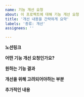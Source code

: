 ```yaml
---
name: 기능 개선 요청
about: 이 프로젝트에 대해 기능 개선 요청
title: '개선 내용을 간략하게 요약'
labels: '종류: 개선'
assignees: ''

---
```


**노션링크**
<!-- 노션에서 생성된 이슈라면 해당 노션 링크를 적어주세요. 아니면 생략 -->

**어떤 기능 개선 요청인가요?**
<!-- 개선할 기능에 대해서 설명해주세요. ex) users 쿼리에서 postCnt 필드때문에 응답 속도가 느려 개선이 필요합니다. -->

**원하는 기능 결과**
<!-- 해당 기능에 대해서 결과로 받고 싶은 내용을 간결하게 작성해주세요. ex) 쿼리 개선을 통한 응답속도 개선. -->


**개선을 위해 고려되어야하는 부분**
<!-- 개선 방안이나, 직접적인 코드를 작성 해주셔도 됩니다. 방인 없을 경우 생략 가능 -->

**추가적인 내용**  
<!-- 해당 버그/에러 해결을 위해 추가적으로 남길 내용을 작성해주세요.  -->
